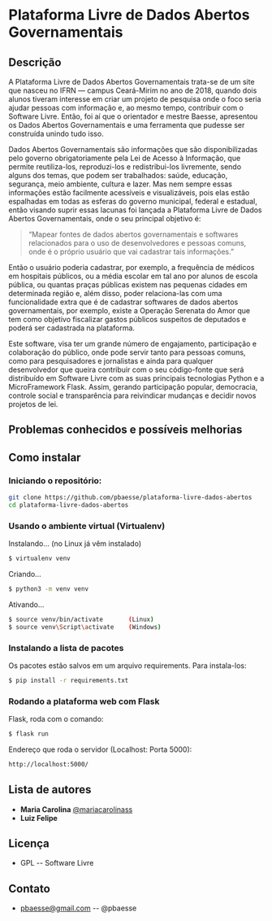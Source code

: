 # Plataforma Livre de Dados Abertos Governamentais

## Descrição
A Plataforma Livre de Dados Abertos Governamentais trata-se de um site que nasceu no IFRN — campus Ceará-Mirim no ano de 2018, quando dois alunos tiveram interesse em criar um projeto de pesquisa onde o foco seria ajudar pessoas com informação e, ao mesmo tempo, contribuir com o Software Livre. Então, foi aí que o orientador e mestre Baesse, apresentou os Dados Abertos Governamentais e uma ferramenta que pudesse ser construída unindo tudo isso.

Dados Abertos Governamentais são informações que são disponibilizadas pelo governo obrigatoriamente pela Lei de Acesso à Informação, que permite reutiliza-los, reproduzi-los e redistribui-los livremente, sendo alguns dos temas, que podem ser trabalhados: saúde, educação, segurança, meio ambiente, cultura e lazer. Mas nem sempre essas informações estão facilmente acessíveis e visualizáveis, pois elas estão espalhadas em todas as esferas do governo municipal, federal e estadual, então visando suprir essas lacunas foi lançada a Plataforma Livre de Dados Abertos Governamentais, onde o seu principal objetivo é:

> “Mapear fontes de dados abertos governamentais e softwares relacionados para o uso de desenvolvedores e pessoas comuns, onde é o próprio usuário que vai cadastrar tais informações.”

Então o usuário poderia cadastrar, por exemplo, a frequência de médicos em hospitais públicos, ou a média escolar em tal ano por alunos de escola pública, ou quantas praças públicas existem nas pequenas cidades em determinada região e, além disso, poder relaciona-las com uma funcionalidade extra que é de cadastrar softwares de dados abertos governamentais, por exemplo, existe a Operação Serenata do Amor que tem como objetivo fiscalizar gastos públicos suspeitos de deputados e poderá ser cadastrada na plataforma.

Este software, visa ter um grande número de engajamento, participação e colaboração do público, onde pode servir tanto para pessoas comuns, como para pesquisadores e jornalistas e ainda para qualquer desenvolvedor que queira contribuir com o seu código-fonte que será distribuído em Software Livre com as suas principais tecnologias Python e a MicroFramework Flask. Assim, gerando participação popular, democracia, controle social e transparência para reivindicar mudanças e decidir novos projetos de lei.

## Problemas conhecidos e possíveis melhorias


## Como instalar

### Iniciando o repositório: 
```sh
git clone https://github.com/pbaesse/plataforma-livre-dados-abertos
cd plataforma-livre-dados-abertos
```

### Usando o ambiente virtual (Virtualenv)

Instalando... (no Linux já vêm instalado)
```sh
$ virtualenv venv
```
Criando...
```sh
$ python3 -m venv venv
```
Ativando...
```sh
$ source venv/bin/activate       (Linux)
$ source venv\Script\activate    (Windows)
```

### Instalando a lista de pacotes
Os pacotes estão salvos em um arquivo requirements. Para instala-los:
```sh
$ pip install -r requirements.txt
```

### Rodando a plataforma web com Flask
Flask, roda com o comando:
```sh
$ flask run
```
Endereço que roda o servidor (Localhost: Porta 5000):
```sh
http://localhost:5000/
```

## Lista de autores
- **Maria Carolina** [@mariacarolinass](https://github.com/MariaCarolinass)
- **Luiz Felipe**

## Licença
- GPL -- Software Livre

## Contato
- pbaesse@gmail.com -- @pbaesse
